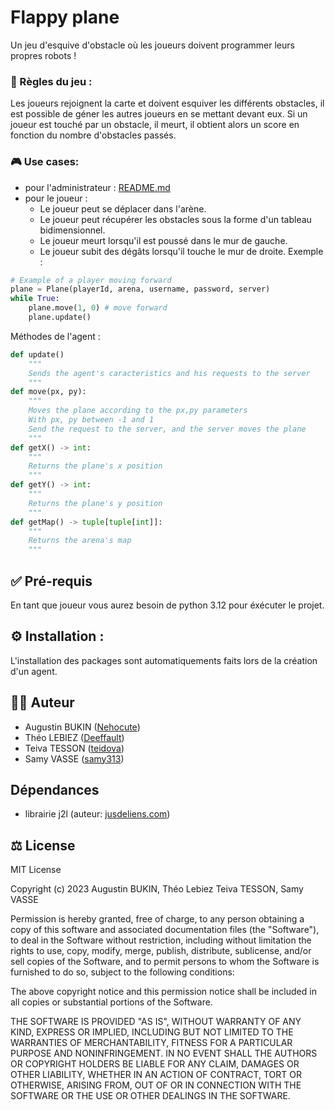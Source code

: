 # Flappy plane
Un jeu d'esquive d'obstacle où les joueurs doivent programmer leurs propres robots !
### 🎲 Règles du jeu :
Les joueurs rejoignent la carte et doivent esquiver les différents obstacles, il est possible de géner les autres joueurs en se mettant devant eux.
Si un joueur est touché par un obstacle, il meurt, il obtient alors un score en fonction du nombre d'obstacles passés.
### 🎮 Use cases:
- pour l'administrateur : [README.md](../..README.md)
- pour le joueur : 
    - Le joueur peut se déplacer dans l'arène.
    - Le joueur peut récupérer les obstacles sous la forme d'un tableau bidimensionnel. 
    - Le joueur meurt lorsqu'il est poussé dans le mur de gauche.
    - Le joueur subit des dégâts lorsqu'il touche le mur de droite.
Exemple :
```python
# Example of a player moving forward
plane = Plane(playerId, arena, username, password, server)
while True:
    plane.move(1, 0) # move forward
    plane.update()
```
Méthodes de l'agent :
```python
def update()
    """
    Sends the agent's caracteristics and his requests to the server
    """
def move(px, py):
    """
    Moves the plane according to the px,py parameters
    With px, py between -1 and 1
    Send the request to the server, and the server moves the plane
    """
def getX() -> int:
    """
    Returns the plane's x position
    """
def getY() -> int:
    """
    Returns the plane's y position
    """
def getMap() -> tuple[tuple[int]]:
    """
    Returns the arena's map
    """
```
## ✅ Pré-requis
En tant que joueur vous aurez besoin de python 3.12 pour éxécuter le projet.
## ⚙️ Installation : 
L'installation des packages sont automatiquements faits lors de la création d'un agent.
## 🧑‍💻 Auteur
- Augustin BUKIN ([Nehocute](https://github.com/Nehocute))
- Théo LEBIEZ ([Deeffault](https://github.com/Deeffault))
- Teiva TESSON ([teidova](https://github.com/teidova))
- Samy VASSE ([samy313](https://github.com/samy313))
## Dépendances
- librairie j2l (auteur: [jusdeliens.com](https://jusdeliens.com))
## ⚖️ License
MIT License

Copyright (c) 2023 Augustin BUKIN, Théo Lebiez Teiva TESSON, Samy VASSE

Permission is hereby granted, free of charge, to any person obtaining a copy
of this software and associated documentation files (the "Software"), to deal
in the Software without restriction, including without limitation the rights
to use, copy, modify, merge, publish, distribute, sublicense, and/or sell
copies of the Software, and to permit persons to whom the Software is
furnished to do so, subject to the following conditions:

The above copyright notice and this permission notice shall be included in all
copies or substantial portions of the Software.

THE SOFTWARE IS PROVIDED "AS IS", WITHOUT WARRANTY OF ANY KIND, EXPRESS OR
IMPLIED, INCLUDING BUT NOT LIMITED TO THE WARRANTIES OF MERCHANTABILITY,
FITNESS FOR A PARTICULAR PURPOSE AND NONINFRINGEMENT. IN NO EVENT SHALL THE
AUTHORS OR COPYRIGHT HOLDERS BE LIABLE FOR ANY CLAIM, DAMAGES OR OTHER
LIABILITY, WHETHER IN AN ACTION OF CONTRACT, TORT OR OTHERWISE, ARISING FROM,
OUT OF OR IN CONNECTION WITH THE SOFTWARE OR THE USE OR OTHER DEALINGS IN THE
SOFTWARE.
